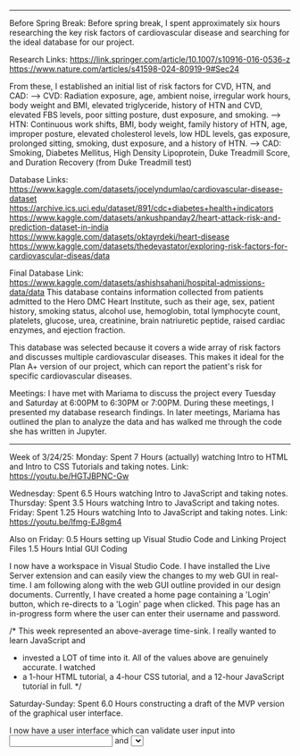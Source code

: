 ------------------------------------------------------------------------------------------------------------
Before Spring Break:
Before spring break, I spent approximately six hours researching the key risk factors of cardiovascular disease and searching for the ideal database for our project. 

Research Links:
https://link.springer.com/article/10.1007/s10916-016-0536-z
https://www.nature.com/articles/s41598-024-80919-9#Sec24

From these, I established an initial list of risk factors for CVD, HTN, and CAD:
--> CVD: Radiation exposure, age, ambient noise, irregular work hours, body weight and BMI, elevated triglyceride, history of HTN and CVD, elevated FBS levels, poor sitting posture, dust exposure, and smoking.
--> HTN: Continuous work shifts, BMI, body weight, family history of HTN, age, improper posture, elevated cholesterol levels, low HDL levels, gas exposure, prolonged sitting, smoking, dust exposure, and a history of HTN.
--> CAD: Smoking, Diabetes Mellitus, High Density Lipoprotein, Duke Treadmill Score, and Duration Recovery (from Duke Treadmill test)

Database Links:
https://www.kaggle.com/datasets/jocelyndumlao/cardiovascular-disease-dataset
https://archive.ics.uci.edu/dataset/891/cdc+diabetes+health+indicators
https://www.kaggle.com/datasets/ankushpanday2/heart-attack-risk-and-prediction-dataset-in-india
https://www.kaggle.com/datasets/oktayrdeki/heart-disease
https://www.kaggle.com/datasets/thedevastator/exploring-risk-factors-for-cardiovascular-diseas/data

Final Database Link:
https://www.kaggle.com/datasets/ashishsahani/hospital-admissions-data/data
This database contains information collected from patients admitted to the Hero DMC Heart Institute, such as their age, sex, patient history, smoking status, alcohol use, hemoglobin, total lymphocyte count, platelets, glucose, urea, creatinine, brain natriuretic peptide, raised cardiac enzymes, and ejection fraction. 

This database was selected because it covers a wide array of risk factors and discusses multiple cardiovascular diseases. This makes it ideal for the Plan A+ version of our project, which can report the patient's risk for specific cardiovascular diseases.

Meetings:
I have met with Mariama to discuss the project every Tuesday and Saturday at 6:00PM to 6:30PM or 7:00PM. During these meetings, I presented my database research findings. In later meetings, Mariama has outlined the plan to analyze the data and has walked me through the code she has written in Jupyter. 

------------------------------------------------------------------------------------------------------------

Week of 3/24/25:
Monday: Spent 7 Hours (actually) watching Intro to HTML and Intro to CSS Tutorials and taking notes.
        Link: https://youtu.be/HGTJBPNC-Gw
              
Wednesday: Spent 6.5 Hours watching Intro to JavaScript and taking notes.
Thursday: Spent 3.5 Hours watching Intro to JavaScript and taking notes.
Friday: Spent 1.25 Hours watching Into to JavaScript and taking notes.
        Link: https://youtu.be/lfmg-EJ8gm4
        
Also on Friday: 0.5 Hours setting up Visual Studio Code and Linking Project Files
                1.5 Hours Intial GUI Coding
                
I now have a workspace in Visual Studio Code. I have installed the Live Server extension and can easily view the changes to my web GUI in real-time. I am following along with the web GUI outline provided in our design documents. Currently, I have created a home page containing a 'Login' button, which re-directs to a 'Login' page when clicked. This page has an in-progress form where the user can enter their username and password.
                
/* This week represented an above-average time-sink. I really wanted to learn JavaScript and
*  invested a LOT of time into it. All of the values above are genuinely accurate. I watched
*  a 1-hour HTML tutorial, a 4-hour CSS tutorial, and a 12-hour JavaScript tutorial in full.
*/

Saturday-Sunday: Spent 6.0 Hours constructing a draft of the MVP version of the graphical user interface. 

I now have a user interface which can validate user input into <input> and <select> elements. I have removed the possibility for the user to enter emojis or other unqiue characters that would be difficult to manage. I have created a system to ensure that the input in an <input> box is within a certain numerical range, which will be very helpful for validating our form before the user submits it.

